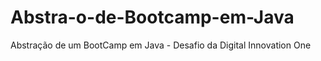 # Abstra-o-de-Bootcamp-em-Java
Abstração de um BootCamp em Java - Desafio da Digital Innovation One
